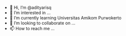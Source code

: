 - 👋 Hi, I’m @adityarisq
- 👀 I’m interested in ...
- 🌱 I’m currently learning Universitas Amikom Purwokerto
- 💞️ I’m looking to collaborate on ...
- 📫 How to reach me ...

<!---
adityarisq/adityarisq is a ✨ special ✨ repository because its `README.md` (this file) appears on your GitHub profile.
You can click the Preview link to take a look at your changes.
--->
